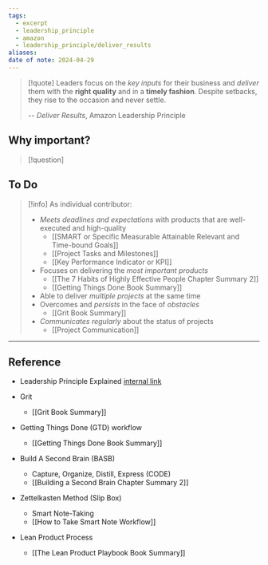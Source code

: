 ```yaml
---
tags:
  - excerpt
  - leadership_principle
  - amazon
  - leadership_principle/deliver_results
aliases: 
date of note: 2024-04-29
---
```


> [!quote]
>Leaders focus on the *key inputs* for their business and *deliver* them with the **right quality** and in a **timely fashion**. Despite setbacks, they rise to the occasion and never settle. 
>
>-- *Deliver Results*, Amazon Leadership Principle

## Why important?

>[!question]
>

## To Do

>[!info]
> As individual contributor: 
>- *Meets deadlines and expectations* with products that are well-executed and high-quality
>	- [[SMART or Specific Measurable Attainable Relevant and Time-bound Goals]]
>	- [[Project Tasks and Milestones]]
>	- [[Key Performance Indicator or KPI]]
> - Focuses on delivering the *most important products*
> 	- [[The 7 Habits of Highly Effective People Chapter Summary 2]]
> 	- [[Getting Things Done Book Summary]]
> - Able to deliver *multiple projects* at the same time
> - Overcomes and *persists* in the face of *obstacles*
> 	- [[Grit Book Summary]]
> - *Communicates regularly* about the status of projects
> 	- [[Project Communication]]



----
## Reference

- Leadership Principle Explained [internal link](https://w.amazon.com/bin/view/LeadershipPrinciples/)


- Grit
	- [[Grit Book Summary]]

- Getting Things Done (GTD) workflow
	- [[Getting Things Done Book Summary]]

- Build A Second Brain (BASB) 
	- Capture, Organize, Distill, Express (CODE)
	- [[Building a Second Brain Chapter Summary 2]]

- Zettelkasten Method (Slip Box)
	- Smart Note-Taking
	- [[How to Take Smart Note Workflow]]

- Lean Product Process
	- [[The Lean Product Playbook Book Summary]]